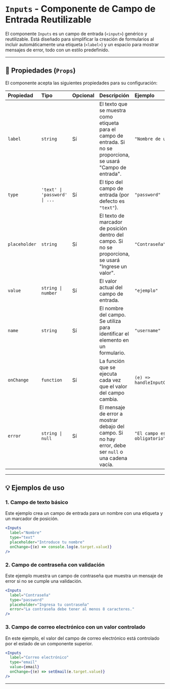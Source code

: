 # `Inputs` - Componente de Campo de Entrada Reutilizable

El componente `Inputs` es un campo de entrada (`<input>`) genérico y reutilizable. Está diseñado para simplificar la creación de formularios al incluir automáticamente una etiqueta (`<label>`) y un espacio para mostrar mensajes de error, todo con un estilo predefinido.

---

## 📖 Propiedades (`Props`)

El componente acepta las siguientes propiedades para su configuración:

| Propiedad | Tipo | Opcional | Descripción | Ejemplo |
| :--- | :--- | :--- | :--- | :--- |
| `label` | `string` | Sí | El texto que se muestra como etiqueta para el campo de entrada. Si no se proporciona, se usará "Campo de entrada". | `"Nombre de usuario"` |
| `type` | `'text' \| 'password' \| ...` | Sí | El tipo del campo de entrada (por defecto es `"text"`). | `"password"` |
| `placeholder` | `string` | Sí | El texto de marcador de posición dentro del campo. Si no se proporciona, se usará "Ingrese un valor". | `"Contraseña"` |
| `value` | `string \| number` | Sí | El valor actual del campo de entrada. | `"ejemplo"` |
| `name` | `string` | Sí | El nombre del campo. Se utiliza para identificar el elemento en un formulario. | `"username"` |
| `onChange` | `function` | Sí | La función que se ejecuta cada vez que el valor del campo cambia. | `(e) => handleInputChange(e)` |
| `error` | `string \| null` | Sí | El mensaje de error a mostrar debajo del campo. Si no hay error, debe ser `null` o una cadena vacía. | `"El campo es obligatorio"` |

---

## 💡 Ejemplos de uso

### 1. Campo de texto básico

Este ejemplo crea un campo de entrada para un nombre con una etiqueta y un marcador de posición.

```jsx
<Inputs
  label="Nombre"
  type="text"
  placeholder="Introduce tu nombre"
  onChange={(e) => console.log(e.target.value)}
/>
```

### 2. Campo de contraseña con validación

Este ejemplo muestra un campo de contraseña que muestra un mensaje de error si no se cumple una validación.

```jsx
<Inputs
  label="Contraseña"
  type="password"
  placeholder="Ingresa tu contraseña"
  error="La contraseña debe tener al menos 8 caracteres."
/>
```

### 3. Campo de correo electrónico con un valor controlado

En este ejemplo, el valor del campo de correo electrónico está controlado por el estado de un componente superior.

```jsx
<Inputs
  label="Correo electrónico"
  type="email"
  value={email}
  onChange={(e) => setEmail(e.target.value)}
/>
```
---
```jsx
